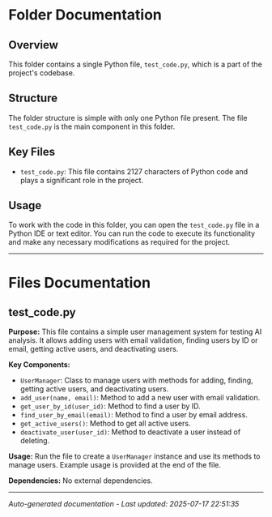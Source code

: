 # Folder Documentation

## Overview
This folder contains a single Python file, `test_code.py`, which is a part of the project's codebase.

## Structure
The folder structure is simple with only one Python file present. The file `test_code.py` is the main component in this folder.

## Key Files
- `test_code.py`: This file contains 2127 characters of Python code and plays a significant role in the project.

## Usage
To work with the code in this folder, you can open the `test_code.py` file in a Python IDE or text editor. You can run the code to execute its functionality and make any necessary modifications as required for the project.

---

# Files Documentation

## test_code.py

**Purpose:** This file contains a simple user management system for testing AI analysis. It allows adding users with email validation, finding users by ID or email, getting active users, and deactivating users.

**Key Components:**
- `UserManager`: Class to manage users with methods for adding, finding, getting active users, and deactivating users.
- `add_user(name, email)`: Method to add a new user with email validation.
- `get_user_by_id(user_id)`: Method to find a user by ID.
- `find_user_by_email(email)`: Method to find a user by email address.
- `get_active_users()`: Method to get all active users.
- `deactivate_user(user_id)`: Method to deactivate a user instead of deleting.

**Usage:** Run the file to create a `UserManager` instance and use its methods to manage users. Example usage is provided at the end of the file.

**Dependencies:** No external dependencies.

---
*Auto-generated documentation - Last updated: 2025-07-17 22:51:35*
